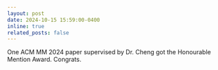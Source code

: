 ```yaml
---
layout: post
date: 2024-10-15 15:59:00-0400
inline: true
related_posts: false
---
```


One ACM MM 2024 paper supervised by Dr. Cheng got the Honourable Mention Award. Congrats.
